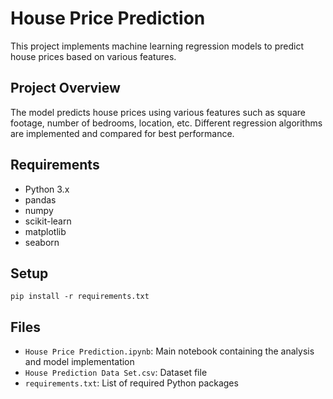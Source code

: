 # House Price Prediction

This project implements machine learning regression models to predict house prices based on various features.

## Project Overview
The model predicts house prices using various features such as square footage, number of bedrooms, location, etc. Different regression algorithms are implemented and compared for best performance.

## Requirements
- Python 3.x
- pandas
- numpy
- scikit-learn
- matplotlib
- seaborn

## Setup
```
pip install -r requirements.txt
```

## Files
- `House Price Prediction.ipynb`: Main notebook containing the analysis and model implementation
- `House Prediction Data Set.csv`: Dataset file
- `requirements.txt`: List of required Python packages

